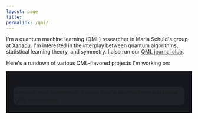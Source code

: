 ```yaml
---
layout: page
title:
permalink: /qml/
---
```


I'm a quantum machine learning (QML) researcher in Maria Schuld's
group at [Xanadu](https://www.xanadu.ai/). I'm interested in the
interplay between quantum algorithms, statistical learning theory, and
symmetry. I also run our [QML journal club](https://heptar.ch/qml-jc).

Here's a rundown of various QML-flavored projects I'm working on:

<div style="background-color: #16171c ; padding: 20px 20px 20px 20px; border: 0px solid
grey; line-height:1.5">
<details>
  <summary>
<div style="background-color: #202229 ; padding: 5px; border: 0px solid
grey; line-height:1.5; border-radius: 15px">
<span style="font-variant: small-caps">Inference from Interference.</span> Turning Shor's
algorithm into a practical QML architecture.
</div>
</summary>
<p>
 To do.
  </p>
</details>
</div>
